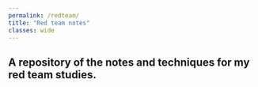 ```yaml
---
permalink: /redteam/
title: "Red team notes"
classes: wide
---
```

A repository of the notes and techniques for my red team studies.
--------

